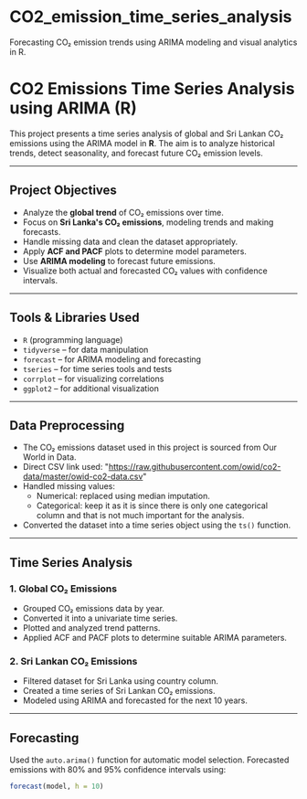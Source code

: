 # CO2_emission_time_series_analysis
Forecasting CO₂ emission trends using ARIMA modeling and visual analytics in R.
# CO2 Emissions Time Series Analysis using ARIMA (R)

This project presents a time series analysis of global and Sri Lankan CO₂ emissions using the ARIMA model in **R**. The aim is to analyze historical trends, detect seasonality, and forecast future CO₂ emission levels.

---

## Project Objectives

- Analyze the **global trend** of CO₂ emissions over time.
- Focus on **Sri Lanka's CO₂ emissions**, modeling trends and making forecasts.
- Handle missing data and clean the dataset appropriately.
- Apply **ACF and PACF** plots to determine model parameters.
- Use **ARIMA modeling** to forecast future emissions.
- Visualize both actual and forecasted CO₂ values with confidence intervals.

---

## Tools & Libraries Used

- `R` (programming language)
- `tidyverse` – for data manipulation
- `forecast` – for ARIMA modeling and forecasting
- `tseries` – for time series tools and tests
- `corrplot` – for visualizing correlations
- `ggplot2` – for additional visualization

---

## Data Preprocessing

- The CO₂ emissions dataset used in this project is sourced from Our World in Data.
- Direct CSV link used:
  "https://raw.githubusercontent.com/owid/co2-data/master/owid-co2-data.csv"
- Handled missing values:
  - Numerical: replaced using median imputation.
  - Categorical: keep it as it is since there is only one categorical column and that is not much important for the analysis.
- Converted the dataset into a time series object using the `ts()` function.

---

## Time Series Analysis

### 1. **Global CO₂ Emissions**
- Grouped CO₂ emissions data by year.
- Converted it into a univariate time series.
- Plotted and analyzed trend patterns.
- Applied ACF and PACF plots to determine suitable ARIMA parameters.

### 2. **Sri Lankan CO₂ Emissions**
- Filtered dataset for Sri Lanka using country column.
- Created a time series of Sri Lankan CO₂ emissions.
- Modeled using ARIMA and forecasted for the next 10 years.

---

## Forecasting

Used the `auto.arima()` function for automatic model selection. Forecasted emissions with 80% and 95% confidence intervals using:

```r
forecast(model, h = 10)

